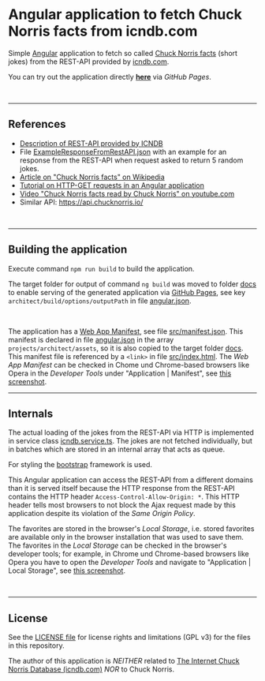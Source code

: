 # Angular application to fetch Chuck Norris facts from icndb.com #

Simple [Angular](https://angular.io) application to fetch so called [Chuck Norris facts](https://en.wikipedia.org/wiki/Chuck_Norris_facts) (short jokes)
from the REST-API provided by [icndb.com](http://www.icndb.com/).

You can try out the application directly [**here**](https://mdecker-mobilecomputing.github.io/Angular_ChuckNorrisFacts/) via *GitHub Pages*.

<br>

----
## References ##

* [Description of REST-API provided by ICNDB](http://www.icndb.com/api/)
* File [ExampleResponseFromRestAPI.json](./ExampleResponseFromRestAPI.json) with an example for an response from the
  REST-API when request asked to return 5 random jokes.
* [Article on "Chuck Norris facts" on Wikipedia](https://en.wikipedia.org/wiki/Chuck_Norris_facts)
* [Tutorial on HTTP-GET requests in an Angular application](https://www.ahmedbouchefra.com/angular/angular-9-8-example-import-httpclientmodule-and-send-http-ajax-requests/)
* [Video "Chuck Norris facts read by Chuck Norris" on youtube.com](https://www.youtube.com/watch?v=kQmPMZeN7JQ)
* Similar API: https://api.chucknorris.io/

<br>

----
## Building the application ##

Execute command `npm run build` to build the application.

The target folder for output of command `ng build` was moved to folder [docs](docs/) to enable serving of the generated application via [GitHub Pages](https://pages.github.com/), see key `architect/build/options/outputPath` in file [angular.json](angular.json).

<br>

The application has a [Web App Manifest](https://web.dev/add-manifest/), see file [src/manifest.json](src/manifest.json).
This manifest is declared in file [angular.json](angular.json) in the array `projects/architect/assets`, so
it is also copied to the target folder [docs](docs/).
This manifest file is referenced by a `<link>` in file [src/index.html](src/index.html).
The *Web App Manifest* can be checked in Chome und Chrome-based browsers like Opera in the *Developer Tools* under "Application | Manifest",
see [this screenshot](screenshots/screenshot_CheckApplicationManifest.png).

----
## Internals ##

The actual loading of the jokes from the REST-API via HTTP is implemented in service class [icndb.service.ts](src/app/icndb.service.ts).
The jokes are not fetched individually, but in batches which are stored in an internal array that acts as queue.

For styling the [bootstrap](https://getbootstrap.com) framework is used.

This Angular application can access the REST-API from a different domains than it is served itself because the
HTTP response from the REST-API contains the HTTP header `Access-Control-Allow-Origin: *`.
This HTTP header tells most browsers to not block the Ajax request made by this application despite its
violation of the *Same Origin Policy*.

The favorites are stored in the browser's *Local Storage*, i.e. stored favorites are available only in the browser installation that was used to save them. 
The favorites in the *Local Storage* can be checked in the browser's developer tools;
for example, in Chrome und Chrome-based browsers like Opera you have to open the 
*Developer Tools* and navigate to "Application | Local Storage", see 
[this screenshot](screenshots/screenshot_CheckLocalStorage.png).

<br>

----
## License ##

See the [LICENSE file](LICENSE.md) for license rights and limitations (GPL v3) for the files in this repository.

The author of this application is *NEITHER* related to [The Internet Chuck Norris Database (icndb.com)](http://www.icndb.com/) *NOR* to Chuck Norris.
